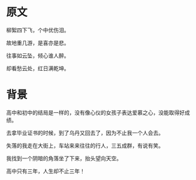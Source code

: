 # 原文

柳絮四下飞，个中优伤泪。

故地重几游，是喜亦是悲。

往事如云坠，倾心谁人醉。

却看愁云处，红日满乾坤。

# 背景

高中和初中的结局是一样的，没有像心仪的女孩子表达爱慕之心，没能取得好成绩。

去拿毕业证书的时候，到了乌丹又回去了，因为不止我一个人会去。

失落的我走在大街上，车站来来往往的行人，三五成群，有说有笑。

我找到一个阴暗的角落坐了下来，抬头望向天空。

高中只有三年，人生却不止三年！